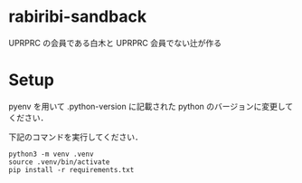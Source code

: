 # rabiribi-sandback

UPRPRC の会員である白木と UPRPRC 会員でない辻が作る

# Setup

pyenv を用いて .python-version に記載された python のバージョンに変更してください．

下記のコマンドを実行してください．

```
python3 -m venv .venv
source .venv/bin/activate
pip install -r requirements.txt
```
